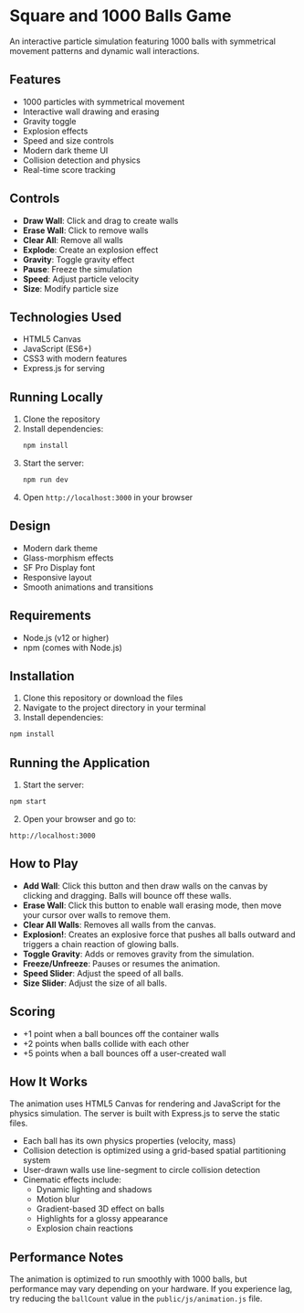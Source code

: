 # Square and 1000 Balls Game

An interactive particle simulation featuring 1000 balls with symmetrical movement patterns and dynamic wall interactions.

## Features

- 1000 particles with symmetrical movement
- Interactive wall drawing and erasing
- Gravity toggle
- Explosion effects
- Speed and size controls
- Modern dark theme UI
- Collision detection and physics
- Real-time score tracking

## Controls

- **Draw Wall**: Click and drag to create walls
- **Erase Wall**: Click to remove walls
- **Clear All**: Remove all walls
- **Explode**: Create an explosion effect
- **Gravity**: Toggle gravity effect
- **Pause**: Freeze the simulation
- **Speed**: Adjust particle velocity
- **Size**: Modify particle size

## Technologies Used

- HTML5 Canvas
- JavaScript (ES6+)
- CSS3 with modern features
- Express.js for serving

## Running Locally

1. Clone the repository
2. Install dependencies:
   ```bash
   npm install
   ```
3. Start the server:
   ```bash
   npm run dev
   ```
4. Open `http://localhost:3000` in your browser

## Design

- Modern dark theme
- Glass-morphism effects
- SF Pro Display font
- Responsive layout
- Smooth animations and transitions

## Requirements

- Node.js (v12 or higher)
- npm (comes with Node.js)

## Installation

1. Clone this repository or download the files
2. Navigate to the project directory in your terminal
3. Install dependencies:

```bash
npm install
```

## Running the Application

1. Start the server:

```bash
npm start
```

2. Open your browser and go to:

```
http://localhost:3000
```

## How to Play

- **Add Wall**: Click this button and then draw walls on the canvas by clicking and dragging. Balls will bounce off these walls.
- **Erase Wall**: Click this button to enable wall erasing mode, then move your cursor over walls to remove them.
- **Clear All Walls**: Removes all walls from the canvas.
- **Explosion!**: Creates an explosive force that pushes all balls outward and triggers a chain reaction of glowing balls.
- **Toggle Gravity**: Adds or removes gravity from the simulation.
- **Freeze/Unfreeze**: Pauses or resumes the animation.
- **Speed Slider**: Adjust the speed of all balls.
- **Size Slider**: Adjust the size of all balls.

## Scoring

- +1 point when a ball bounces off the container walls
- +2 points when balls collide with each other
- +5 points when a ball bounces off a user-created wall

## How It Works

The animation uses HTML5 Canvas for rendering and JavaScript for the physics simulation. The server is built with Express.js to serve the static files.

- Each ball has its own physics properties (velocity, mass)
- Collision detection is optimized using a grid-based spatial partitioning system
- User-drawn walls use line-segment to circle collision detection
- Cinematic effects include:
  - Dynamic lighting and shadows
  - Motion blur
  - Gradient-based 3D effect on balls
  - Highlights for a glossy appearance
  - Explosion chain reactions

## Performance Notes

The animation is optimized to run smoothly with 1000 balls, but performance may vary depending on your hardware. If you experience lag, try reducing the `ballCount` value in the `public/js/animation.js` file. 